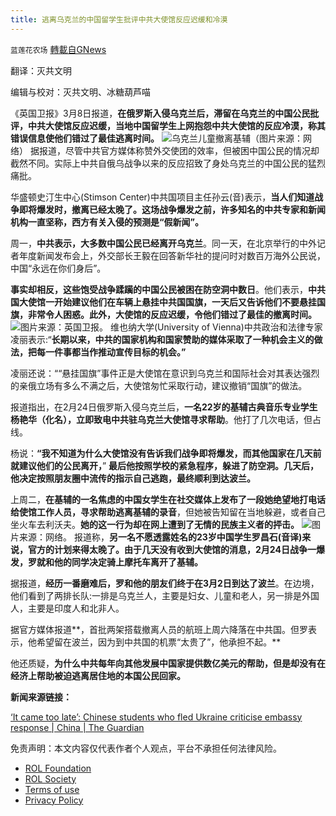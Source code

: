 ```yaml
---
title: 逃离乌克兰的中国留学生批评中共大使馆反应迟缓和冷漠
---
```

`蓝莲花农场` [轉載自GNews](https://gnews.org/zh-hans/2128814/)

翻译：灭共文明

编辑与校对：灭共文明、冰糖葫芦喵

《英国卫报》3月8日报道，**在俄罗斯入侵乌克兰后，滞留在乌克兰的中国公民批评，中共大使馆反应迟缓，当地中国留学生上网抱怨中共大使馆的反应冷漠，称其错误信息使他们错过了最佳逃离时间。**
![](https://assets.gnews.org/wp-content/uploads/2022/03/16264533599524480240-e1646683239964.jpg)乌克兰儿童撤离基辅（图片来源：网络）
据报道，尽管中共官方媒体称赞外交使团的效率，但被困中国公民的情况却截然不同。实际上中共自俄乌战争以来的反应招致了身处乌克兰的中国公民的猛烈痛批。

华盛顿史汀生中心(Stimson Center)中共国项目主任孙云(音)表示，**当人们知道战争即将爆发时，撤离已经太晚了。这场战争爆发之前，许多知名的中共专家和新闻机构一直坚称，西方有关入侵的预测是“假新闻”。**

周一，**中共表示，大多数中国公民已经离开乌克兰**。同一天，在北京举行的中外记者年度新闻发布会上，外交部长王毅在回答新华社的提问时对数百万海外公民说，中国“永远在你们身后”。

**事实却相反，这些饱受战争蹂躏的中国公民被困在防空洞中数日**。他们表示，**中共国大使馆一开始建议他们在车辆上悬挂中共国国旗，一天后又告诉他们不要悬挂国旗，非常令人困惑。此外，大使馆的反应迟缓，令他们错过了最佳的撤离时间。**
![](https://assets.gnews.org/wp-content/uploads/2022/03/3200.jpg)图片来源：英国卫报。
维也纳大学(University of Vienna)中共政治和法律专家凌丽表示:“**长期以来，中共的国家机构和国家赞助的媒体采取了一种机会主义的做法，把每一件事都当作推动宣传目标的机会。”**

凌丽还说：““悬挂国旗”事件正是大使馆在意识到乌克兰和国际社会对其表达强烈的亲俄立场有多么不满之后，大使馆匆忙采取行动，建议撤销“国旗”的做法。

报道指出，在2月24日俄罗斯入侵乌克兰后，**一名22岁的基辅古典音乐专业学生杨艳华（化名），立即致电中共驻乌克兰大使馆寻求帮助**。他打了几次电话，但占线。

杨说：**“我不知道为什么大使馆没有告诉我们战争即将爆发，而其他国家在几天前就建议他们的公民离开，**” **最后他按照学校的紧急程序，躲进了防空洞。几天后，他决定按照朋友圈中流传的指示自己逃跑，最终顺利到达波兰。**

上周二，**在基辅的一名焦虑的中国女学生在社交媒体上发布了一段她绝望地打电话给使馆工作人员，寻求帮助逃离基辅的录音**，但她被告知留在当地躲避，或者自己坐火车去利沃夫。**她的这一行为却在网上遭到了无情的民族主义者的抨击。**
![](https://assets.gnews.org/wp-content/uploads/2022/03/ZH_UKR_Ch_stranded.jpg)图片来源：网络。
报道称，**另一名不愿透露姓名的23岁中国学生罗昌石(音译)来说，官方的计划来得太晚了。由于几天没有收到大使馆的消息，2月24日战争一爆发，罗就和他的同学决定骑上摩托车离开了基辅。**

据报道，**经历一番磨难后，罗和他的朋友们终于在3月2日到达了波兰**。在边境，他们看到了两排长队:一排是乌克兰人，主要是妇女、儿童和老人，另一排是外国人，主要是印度人和北非人。

据官方媒体报道**，首批两架搭载撤离人员的航班上周六降落在中共国。但罗表示，他希望留在波兰，因为到中共国的机票“太贵了”，他承担不起。**

他还质疑，**为什么中共每年向其他发展中国家提供数亿美元的帮助，但是却没有在经济上帮助被迫逃离居住地的本国公民回家。**

**新闻来源链接：**

[‘It came too late’: Chinese students who fled Ukraine criticise embassy response | China | The Guardian](https://www.theguardian.com/world/2022/mar/08/chinese-students-fled-ukraine-condemn-embassy-response)

 

免责声明：本文内容仅代表作者个人观点，平台不承担任何法律风险。

- [ROL Foundation](https://rolfoundation.org/)
- [ROL Society](https://rolsociety.org/)
- [Terms of use](https://gnews.org/terms-of-use-3/)
- [Privacy Policy](https://gnews.org/privacy-policy/)
